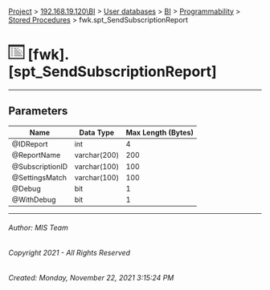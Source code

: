 #### 

[Project](../../../../../index.md) > [192.168.19.120\\BI](../../../../index.md) > [User databases](../../../index.md) > [BI](../../index.md) > [Programmability](../index.md) > [Stored Procedures](Stored_Procedures.md) > fwk.spt_SendSubscriptionReport

# ![Stored Procedures](../../../../../Images/StoredProcedure32.png) [fwk].[spt_SendSubscriptionReport]

---

## <a name="#parameters"></a>Parameters

| Name | Data Type | Max Length (Bytes) |
|---|---|---|
| @IDReport | int | 4 |
| @ReportName | varchar(200) | 200 |
| @SubscriptionID | varchar(100) | 100 |
| @SettingsMatch | varchar(100) | 100 |
| @Debug | bit | 1 |
| @WithDebug | bit | 1 |


---

###### Author:  MIS Team

###### Copyright 2021 - All Rights Reserved

###### Created: Monday, November 22, 2021 3:15:24 PM

